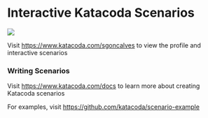 # Interactive Katacoda Scenarios

[![](http://shields.katacoda.com/katacoda/sgoncalves/count.svg)](https://www.katacoda.com/sgoncalves "Get your profile on Katacoda.com")

Visit https://www.katacoda.com/sgoncalves to view the profile and interactive scenarios

### Writing Scenarios
Visit https://www.katacoda.com/docs to learn more about creating Katacoda scenarios

For examples, visit https://github.com/katacoda/scenario-example
